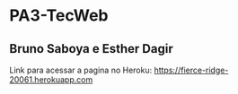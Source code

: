 # PA3-TecWeb

## Bruno Saboya e Esther Dagir

Link para acessar a pagina no Heroku: https://fierce-ridge-20061.herokuapp.com
